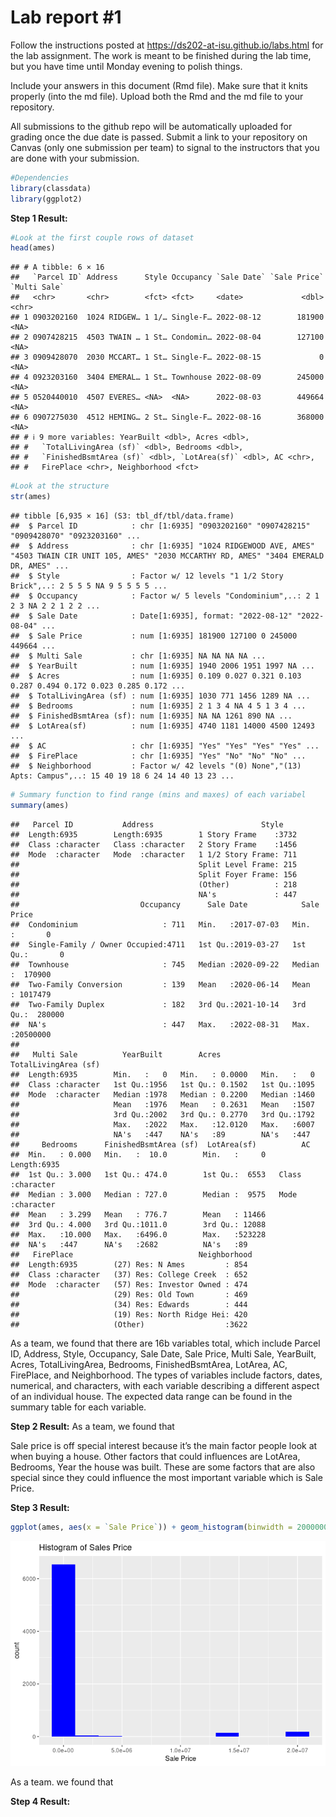 
<!-- README.md is generated from README.Rmd. Please edit the README.Rmd file -->

# Lab report \#1

Follow the instructions posted at
<https://ds202-at-isu.github.io/labs.html> for the lab assignment. The
work is meant to be finished during the lab time, but you have time
until Monday evening to polish things.

Include your answers in this document (Rmd file). Make sure that it
knits properly (into the md file). Upload both the Rmd and the md file
to your repository.

All submissions to the github repo will be automatically uploaded for
grading once the due date is passed. Submit a link to your repository on
Canvas (only one submission per team) to signal to the instructors that
you are done with your submission.

``` r
#Dependencies
library(classdata)
library(ggplot2)
```

**Step 1 Result:**

``` r
#Look at the first couple rows of dataset
head(ames)
```

    ## # A tibble: 6 × 16
    ##   `Parcel ID` Address      Style Occupancy `Sale Date` `Sale Price` `Multi Sale`
    ##   <chr>       <chr>        <fct> <fct>     <date>             <dbl> <chr>       
    ## 1 0903202160  1024 RIDGEW… 1 1/… Single-F… 2022-08-12        181900 <NA>        
    ## 2 0907428215  4503 TWAIN … 1 St… Condomin… 2022-08-04        127100 <NA>        
    ## 3 0909428070  2030 MCCART… 1 St… Single-F… 2022-08-15             0 <NA>        
    ## 4 0923203160  3404 EMERAL… 1 St… Townhouse 2022-08-09        245000 <NA>        
    ## 5 0520440010  4507 EVERES… <NA>  <NA>      2022-08-03        449664 <NA>        
    ## 6 0907275030  4512 HEMING… 2 St… Single-F… 2022-08-16        368000 <NA>        
    ## # ℹ 9 more variables: YearBuilt <dbl>, Acres <dbl>,
    ## #   `TotalLivingArea (sf)` <dbl>, Bedrooms <dbl>,
    ## #   `FinishedBsmtArea (sf)` <dbl>, `LotArea(sf)` <dbl>, AC <chr>,
    ## #   FirePlace <chr>, Neighborhood <fct>

``` r
#Look at the structure
str(ames)
```

    ## tibble [6,935 × 16] (S3: tbl_df/tbl/data.frame)
    ##  $ Parcel ID            : chr [1:6935] "0903202160" "0907428215" "0909428070" "0923203160" ...
    ##  $ Address              : chr [1:6935] "1024 RIDGEWOOD AVE, AMES" "4503 TWAIN CIR UNIT 105, AMES" "2030 MCCARTHY RD, AMES" "3404 EMERALD DR, AMES" ...
    ##  $ Style                : Factor w/ 12 levels "1 1/2 Story Brick",..: 2 5 5 5 NA 9 5 5 5 5 ...
    ##  $ Occupancy            : Factor w/ 5 levels "Condominium",..: 2 1 2 3 NA 2 2 1 2 2 ...
    ##  $ Sale Date            : Date[1:6935], format: "2022-08-12" "2022-08-04" ...
    ##  $ Sale Price           : num [1:6935] 181900 127100 0 245000 449664 ...
    ##  $ Multi Sale           : chr [1:6935] NA NA NA NA ...
    ##  $ YearBuilt            : num [1:6935] 1940 2006 1951 1997 NA ...
    ##  $ Acres                : num [1:6935] 0.109 0.027 0.321 0.103 0.287 0.494 0.172 0.023 0.285 0.172 ...
    ##  $ TotalLivingArea (sf) : num [1:6935] 1030 771 1456 1289 NA ...
    ##  $ Bedrooms             : num [1:6935] 2 1 3 4 NA 4 5 1 3 4 ...
    ##  $ FinishedBsmtArea (sf): num [1:6935] NA NA 1261 890 NA ...
    ##  $ LotArea(sf)          : num [1:6935] 4740 1181 14000 4500 12493 ...
    ##  $ AC                   : chr [1:6935] "Yes" "Yes" "Yes" "Yes" ...
    ##  $ FirePlace            : chr [1:6935] "Yes" "No" "No" "No" ...
    ##  $ Neighborhood         : Factor w/ 42 levels "(0) None","(13) Apts: Campus",..: 15 40 19 18 6 24 14 40 13 23 ...

``` r
# Summary function to find range (mins and maxes) of each variabel
summary(ames)
```

    ##   Parcel ID           Address                        Style     
    ##  Length:6935        Length:6935        1 Story Frame    :3732  
    ##  Class :character   Class :character   2 Story Frame    :1456  
    ##  Mode  :character   Mode  :character   1 1/2 Story Frame: 711  
    ##                                        Split Level Frame: 215  
    ##                                        Split Foyer Frame: 156  
    ##                                        (Other)          : 218  
    ##                                        NA's             : 447  
    ##                           Occupancy      Sale Date            Sale Price      
    ##  Condominium                   : 711   Min.   :2017-07-03   Min.   :       0  
    ##  Single-Family / Owner Occupied:4711   1st Qu.:2019-03-27   1st Qu.:       0  
    ##  Townhouse                     : 745   Median :2020-09-22   Median :  170900  
    ##  Two-Family Conversion         : 139   Mean   :2020-06-14   Mean   : 1017479  
    ##  Two-Family Duplex             : 182   3rd Qu.:2021-10-14   3rd Qu.:  280000  
    ##  NA's                          : 447   Max.   :2022-08-31   Max.   :20500000  
    ##                                                                               
    ##   Multi Sale          YearBuilt        Acres         TotalLivingArea (sf)
    ##  Length:6935        Min.   :   0   Min.   : 0.0000   Min.   :   0        
    ##  Class :character   1st Qu.:1956   1st Qu.: 0.1502   1st Qu.:1095        
    ##  Mode  :character   Median :1978   Median : 0.2200   Median :1460        
    ##                     Mean   :1976   Mean   : 0.2631   Mean   :1507        
    ##                     3rd Qu.:2002   3rd Qu.: 0.2770   3rd Qu.:1792        
    ##                     Max.   :2022   Max.   :12.0120   Max.   :6007        
    ##                     NA's   :447    NA's   :89        NA's   :447         
    ##     Bedrooms      FinishedBsmtArea (sf)  LotArea(sf)          AC           
    ##  Min.   : 0.000   Min.   :  10.0        Min.   :     0   Length:6935       
    ##  1st Qu.: 3.000   1st Qu.: 474.0        1st Qu.:  6553   Class :character  
    ##  Median : 3.000   Median : 727.0        Median :  9575   Mode  :character  
    ##  Mean   : 3.299   Mean   : 776.7        Mean   : 11466                     
    ##  3rd Qu.: 4.000   3rd Qu.:1011.0        3rd Qu.: 12088                     
    ##  Max.   :10.000   Max.   :6496.0        Max.   :523228                     
    ##  NA's   :447      NA's   :2682          NA's   :89                         
    ##   FirePlace                            Neighborhood 
    ##  Length:6935        (27) Res: N Ames         : 854  
    ##  Class :character   (37) Res: College Creek  : 652  
    ##  Mode  :character   (57) Res: Investor Owned : 474  
    ##                     (29) Res: Old Town       : 469  
    ##                     (34) Res: Edwards        : 444  
    ##                     (19) Res: North Ridge Hei: 420  
    ##                     (Other)                  :3622

As a team, we found that there are 16b variables total, which include
Parcel ID, Address, Style, Occupancy, Sale Date, Sale Price, Multi Sale,
YearBuilt, Acres, TotalLivingArea, Bedrooms, FinishedBsmtArea, LotArea,
AC, FirePlace, and Neighborhood. The types of variables include factors,
dates, numerical, and characters, with each variable describing a
different aspect of an individual house. The expected data range can be
found in the summary table for each variable.

**Step 2 Result:** As a team, we found that

Sale price is off special interest because it’s the main factor people
look at when buying a house. Other factors that could influences are
LotArea, Bedrooms, Year the house was built. These are some factors that
are also special since they could influence the most important variable
which is Sale Price.

**Step 3 Result:**

``` r
ggplot(ames, aes(x = `Sale Price`)) + geom_histogram(binwidth = 2000000, fill = "blue") + ggtitle("Histogram of Sales Price")
```

![](README_files/figure-gfm/unnamed-chunk-5-1.png)<!-- -->

As a team. we found that

**Step 4 Result:**
